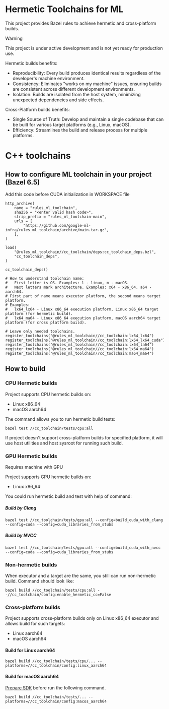 # Hermetic Toolchains for ML

This project provides Bazel rules to achieve hermetic and cross-platform builds.

> [!WARNING]
> This project is under active development and is not yet ready for production use.

Hermetic builds benefits:
* Reproducibility: Every build produces identical results regardless of the developer's machine environment.
* Consistency: Eliminates "works on my machine" issues, ensuring builds are consistent across different development environments.
* Isolation: Builds are isolated from the host system, minimizing unexpected dependencies and side effects.

Cross-Platform builds benefits:
* Single Source of Truth: Develop and maintain a single codebase that can be built for various target platforms (e.g., Linux, macOS).
* Efficiency: Streamlines the build and release process for multiple platforms.

# C++ toolchains

## How to configure ML toolchain in your project (Bazel 6.5)

Add this code before CUDA initialization in WORKSPACE file

```
http_archive(
    name = "rules_ml_toolchain",
    sha256 = "<enter valid hash code>",
    strip_prefix = "rules_ml_toolchain-main",
    urls = [
        "https://github.com/google-ml-infra/rules_ml_toolchain/archive/main.tar.gz",
    ],
)

load(
    "@rules_ml_toolchain//cc_toolchain/deps:cc_toolchain_deps.bzl",
    "cc_toolchain_deps",
)

cc_toolchain_deps()

# How to understand toolchain name:
#   First letter is OS. Examples: l - linux, m - macOS.
#   Next letters mark architecture. Examples: x64 - x86_64, a64 - aarch64.
# First part of name means executor platform, the second means target platform.
# Examples: 
#   lx64_lx64 - Linux x86_64 execution platform, Linux x86_64 target platform (for hermetic build).
#   lx64_ma64 - Linux x86_64 execution platform, macOS aarch64 target platform (for cross platform build).

# Leave only needed toolchains.
register_toolchains("@rules_ml_toolchain//cc_toolchain:lx64_lx64")
register_toolchains("@rules_ml_toolchain//cc_toolchain:lx64_lx64_cuda")
register_toolchains("@rules_ml_toolchain//cc_toolchain:lx64_la64")
register_toolchains("@rules_ml_toolchain//cc_toolchain:lx64_ma64")
register_toolchains("@rules_ml_toolchain//cc_toolchain:ma64_ma64")

```

## How to build
### CPU Hermetic builds
Project supports CPU hermetic builds on:
* Linux x86_64
* macOS aarch64

The command allows you to run hermetic build tests:

`bazel test //cc_toolchain/tests/cpu:all`

If project doesn't support cross-platform builds for specified platform,
it will use host utilities and host sysroot for running such build.

### GPU Hermetic builds 
Requires machine with GPU

Project supports GPU hermetic builds on:
* Linux x86_64

You could run hermetic build and test with help of command:
##### Build by Clang
`bazel test //cc_toolchain/tests/gpu:all --config=build_cuda_with_clang --config=cuda --config=cuda_libraries_from_stubs`

##### Build by NVCC
`bazel test //cc_toolchain/tests/gpu:all --config=build_cuda_with_nvcc --config=cuda --config=cuda_libraries_from_stubs`

### Non-hermetic builds
When executor and a target are the same, you still can run non-hermetic build. Command should look like:

`bazel build //cc_toolchain/tests/cpu:all --//cc_toolchain/config:enable_hermetic_cc=False`

### Cross-platform builds
Project supports cross-platform builds only on Linux x86_64 executor 
and allows build for such targets:
* Linux aarch64
* macOS aarch64

#### Build for Linux aarch64
`bazel build //cc_toolchain/tests/cpu/... --platforms=//cc_toolchain/config:linux_aarch64`

#### Build for macOS aarch64
[Prepare SDK](cc_toolchain/sysroots/macos_arm64/README.md) before run the following command.

`bazel build //cc_toolchain/tests/... --platforms=//cc_toolchain/config:macos_aarch64`
